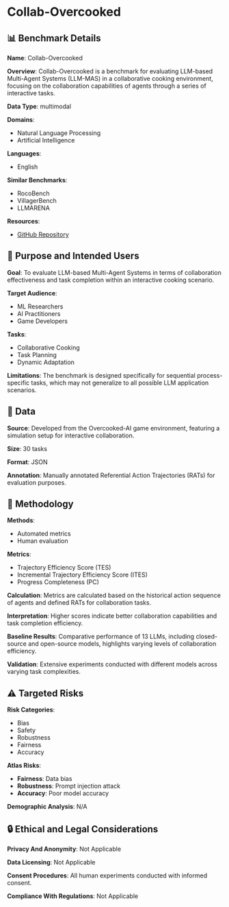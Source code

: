 # Collab-Overcooked

## 📊 Benchmark Details

**Name**: Collab-Overcooked

**Overview**: Collab-Overcooked is a benchmark for evaluating LLM-based Multi-Agent Systems (LLM-MAS) in a collaborative cooking environment, focusing on the collaboration capabilities of agents through a series of interactive tasks.

**Data Type**: multimodal

**Domains**:
- Natural Language Processing
- Artificial Intelligence

**Languages**:
- English

**Similar Benchmarks**:
- RocoBench
- VillagerBench
- LLMARENA

**Resources**:
- [GitHub Repository](https://github.com/YusaeMeow/Collab-Overcooked)

## 🎯 Purpose and Intended Users

**Goal**: To evaluate LLM-based Multi-Agent Systems in terms of collaboration effectiveness and task completion within an interactive cooking scenario.

**Target Audience**:
- ML Researchers
- AI Practitioners
- Game Developers

**Tasks**:
- Collaborative Cooking
- Task Planning
- Dynamic Adaptation

**Limitations**: The benchmark is designed specifically for sequential process-specific tasks, which may not generalize to all possible LLM application scenarios.

## 💾 Data

**Source**: Developed from the Overcooked-AI game environment, featuring a simulation setup for interactive collaboration.

**Size**: 30 tasks

**Format**: JSON

**Annotation**: Manually annotated Referential Action Trajectories (RATs) for evaluation purposes.

## 🔬 Methodology

**Methods**:
- Automated metrics
- Human evaluation

**Metrics**:
- Trajectory Efficiency Score (TES)
- Incremental Trajectory Efficiency Score (ITES)
- Progress Completeness (PC)

**Calculation**: Metrics are calculated based on the historical action sequence of agents and defined RATs for collaboration tasks.

**Interpretation**: Higher scores indicate better collaboration capabilities and task completion efficiency.

**Baseline Results**: Comparative performance of 13 LLMs, including closed-source and open-source models, highlights varying levels of collaboration efficiency.

**Validation**: Extensive experiments conducted with different models across varying task complexities.

## ⚠️ Targeted Risks

**Risk Categories**:
- Bias
- Safety
- Robustness
- Fairness
- Accuracy

**Atlas Risks**:
- **Fairness**: Data bias
- **Robustness**: Prompt injection attack
- **Accuracy**: Poor model accuracy

**Demographic Analysis**: N/A

## 🔒 Ethical and Legal Considerations

**Privacy And Anonymity**: Not Applicable

**Data Licensing**: Not Applicable

**Consent Procedures**: All human experiments conducted with informed consent.

**Compliance With Regulations**: Not Applicable
